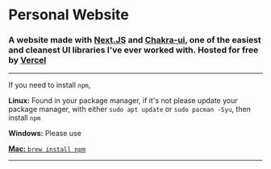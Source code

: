 # Personal Website
### A website made with <a href="https://nextjs.org/docs/getting-started">Next.JS</a> and <a href="https://chakra-ui.com/docs/getting-started">Chakra-ui</a>, one of the easiest and cleanest UI libraries I've ever worked with. Hosted for free by <a href="https://vercel.com/home?utm_source=next-site&utm_medium=banner&utm_campaign=next-website">Vercel</a>


--------------------------

If you need to install `npm`,

**Linux:** Found in your package manager, if it's not please update your package manager, with either `sudo apt update` or `sudo pacman -Syu`, then install `npm`

**Windows:** Please use <a href="https://nodejs.org/en/download/" to download NodeJs onto your machine.>

**Mac:** ` brew install npm `


-----------------------------
